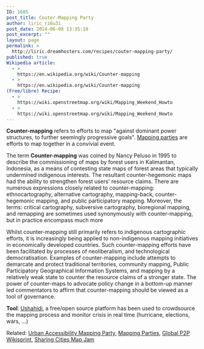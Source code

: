 ```yaml
---
ID: 1685
post_title: Couter-Mapping Party
author: liric_ri6u3i
post_date: 2014-06-08 13:35:10
post_excerpt: ""
layout: page
permalink: >
  http://liric.dreamhosters.com/recipes/couter-mapping-party/
published: true
Wikipedia article:
  - >
    https://en.wikipedia.org/wiki/Counter-mapping
  - >
    https://en.wikipedia.org/wiki/Counter-mapping
(Free/libre) Recipe:
  - >
    https://wiki.openstreetmap.org/wiki/Mapping_Weekend_Howto
  - >
    https://wiki.openstreetmap.org/wiki/Mapping_Weekend_Howto
---
```

<b>Counter-mapping</b> refers to efforts to map "against dominant power structures, to further seemingly progressive goals". <a title="Mapping Parties" href="http://www.co-creative-recipes.cc/recipes/mapping-parties/">Mapping parties</a> are efforts to map together in a convivial event.

The term <b>Counter-mapping</b> was coined by Nancy Peluso in 1995 to describe the commissioning of maps by forest users in Kalimantan, Indonesia, as a means of contesting state maps of forest areas that typically undermined indigenous interests. The resultant counter-hegemonic maps had the ability to strengthen forest users' resource claims. There are numerous expressions closely related to counter-mapping: ethnocartography, alternative cartography, mapping-back, counter-hegemonic mapping, and public participatory mapping. Moreover, the terms: critical cartography, subversive cartography, bioregional mapping, and remapping are sometimes used synonymously with counter-mapping, but in practice encompass much more

Whilst counter-mapping still primarily refers to indigenous cartographic efforts, it is increasingly being applied to non-indigenous mapping initiatives in economically developed countries. Such counter-mapping efforts have been facilitated by processes of neoliberalism, and technological democratisation. Examples of counter-mapping include attempts to demarcate and protect traditional territories, community mapping, Public Participatory Geographical Information Systems, and mapping by a relatively weak state to counter the resource claims of a stronger state. The power of counter-maps to advocate policy change in a bottom-up manner led commentators to affirm that counter-mapping should be viewed as a tool of governance.

<strong>Tool</strong>: <a href="http://ushahidi.com/">Ushahidi</a>, a free/open source platform has been used to crowdsource the mapping process and monitor crisis in real time (hurricane, elections, wars, ...)

Related: <a title="Urban Accessibility Mapping Party" href="http://www.co-creative-recipes.cc/recipes/urban-accessibility-mapping-party/">Urban Accessibility Mapping Party</a>, <a title="Mapping Parties" href="http://www.co-creative-recipes.cc/recipes/mapping-parties/">Mapping Parties</a>, <a title="GlobalP2P Wikisprint" href="http://www.co-creative-recipes.cc/recipes/globalp2p-wikisprint/">Global P2P Wikisprint</a>, <a title="Share Cities Map Jam" href="http://www.co-creative-recipes.cc/recipes/share-cities-map-jam/">Sharing Cities Map Jam</a>

&nbsp;